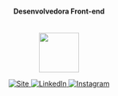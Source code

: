 
 
#### <p align="center">Desenvolvedora Front-end</p> 
<br> 
<div  align="center">  
 
  <a href="https://fernandadegolin.github.io/fernandadegolin/" target="_blank">
  <img margin-top:"20px" width="80" src="[https://ik.imagekit.io/fernandadegolin/fe_ubZ9V1aBl.png](https://fernandadegolin.github.io/fernandadegolin/src/assets/img/fe.png)"/></a> 
 
  
<!-- Site -->
<p align="center"> 
  
  <a href="https://fernandadegolin.github.io/fernandadegolin/" target="_blank">
    <img alt="Site" src="https://img.shields.io/twitter/url?label=Site&logoColor=white&style=for-the-badge&url=https%3A%2F%2Ffernandadegolin.github.io%2Ffernandadegolin%2F">
  </a>


<!-- LinkedIn -->
  <a href="https://www.linkedin.com/in/fernandadegolin/">
    <img alt="LinkedIn" src="https://img.shields.io/twitter/url?label=linkedin&logo=linkedin&logoColor=white&style=for-the-badge&url=https%3A%2F%2Fwww.linkedin.com%2Fin%2Ffernandadegolin%2F">
  </a>
  
  
  <!-- Instagram -->
  <a href="https://www.instagram.com/fernandadegolin/">
    <img alt="Instagram" src="https://img.shields.io/twitter/url?label=instagram&logo=instagram&logoColor=white&style=for-the-badge&url=https%3A%2F%2Fwww.instagram.com%2Ffernandadegolin%2F">
  </a>
  </p>
</div> 
